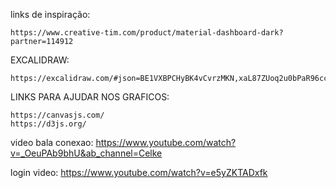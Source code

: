links de inspiração:

    https://www.creative-tim.com/product/material-dashboard-dark?partner=114912

EXCALIDRAW:

    https://excalidraw.com/#json=BE1VXBPCHyBK4vCvrzMKN,xaL87ZUoq2u0bPaR96ccZw


LINKS PARA AJUDAR NOS GRAFICOS:
    
    https://canvasjs.com/
    https://d3js.org/

    
video bala conexao:
    https://www.youtube.com/watch?v=_OeuPAb9bhU&ab_channel=Celke


login video: 
    https://www.youtube.com/watch?v=e5yZKTADxfk
